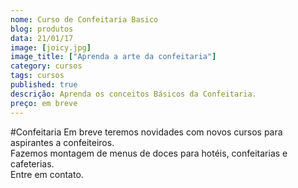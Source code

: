 ```yaml
---
nome: Curso de Confeitaria Basico
blog: produtos
data: 21/01/17
image: [joicy.jpg]
image_title: ["Aprenda a arte da confeitaria"]
category: cursos
tags: cursos
published: true
descrição: Aprenda os conceitos Básicos da Confeitaria.
preço: em breve
---
```


#Confeitaria
Em breve teremos novidades com novos cursos para aspirantes a confeiteiros.  
Fazemos montagem de menus de doces para hotéis, confeitarias e cafeterias.  
Entre em contato.
